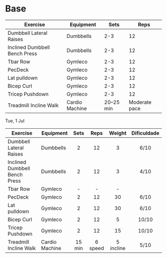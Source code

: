 # Base

| Exercise                      | Equipment      | Sets      | Reps          |
| ----------------------------- | -------------- | --------- | ------------- |
| Dumbbell Lateral Raises       | Dumbbells      | 2-3       | 12            |
| Inclined Dumbbell Bench Press | Dumbbells      | 2-3       | 12            |
| Tbar Row                      | Gymleco        | 2-3       | 12            |
| PecDeck                       | Gymleco        | 2-3       | 12            |
| Lat pulldown                  | Gymleco        | 2-3       | 12            |
| Bicep Curl                    | Gymleco        | 2-3       | 12            |
| Tricep Pushdown               | Gymleco        | 2-3       | 12            |
| Treadmill Incline Walk        | Cardio Machine | 20–25 min | Moderate pace |

Tue, 1 Jul


| Exercise                      | Equipment      |  Sets  |  Reps   |  Weight   | Dificuldade |
| ----------------------------- | -------------- | :----: | :-----: | :-------: | :---------: |
| Dumbbell Lateral Raises       | Dumbbells      |   2    |   12    |     3     |    6/10     |
| Inclined Dumbbell Bench Press | Dumbbells      |   2    |   12    |     3     |    4/10     |
| Tbar Row                      | Gymleco        |   -    |    -    |     -     |             |
| PecDeck                       | Gymleco        |   2    |   12    |    30     |    6/10     |
| Lat pulldown                  | Gymleco        |   2    |   12    |    30     |    6/10     |
| Bicep Curl                    | Gymleco        |   2    |   12    |     5     |    10/10    |
| Tricep Pushdown               | Gymleco        |   2    |   12    |    15     |    10/10    |
| Treadmill Incline Walk        | Cardio Machine | 15 min | 6 speed | 5 incline |    5/10     |
